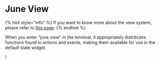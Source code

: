 # June View

{% hint style="info" %}
If you want to know more about the view system, please refer to [this page](https://doc.juneflow.org/juneview/understand).
{% endhint %}

When you enter "june view" in the terminal, it appropriately distributes functions found in actions and events, making them available for use in the default state widget.

\
